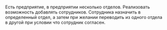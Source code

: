 Есть предприятие, в предприятии несколько отделов.
Реализовать возможность добавлять сотрудников.
Сотрудника назначить в определенный отдел, 
а затем при желании переводить из одного отдела в другой
при условии что сотрудник согласен.
